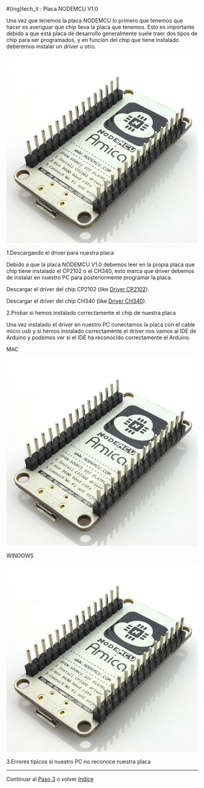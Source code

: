 #{ing}tech_it : Placa NODEMCU V1.0

Una vez que tenemos la placa NODEMCU lo primero que tenemos que hacer es averiguar que chip lleva la placa que tenemos. Esto es importante debido a que está placa de desarrollo generalmente suele traer dos tipos de chip para ser programados, y en función del chip que tiene instalado deberemos instalar un driver u otro.

![PLACA NODEMCU V1.0](./images/placa_node_mcu_v1_0.jpg)


1.Descargando el driver para nuestra placa

Debido a que la placa NODEMCU V1.0 debemos leer en la propia placa que chip tiene instalado el CP2102 o el CH340, esto marca que driver debemos de instalar en nuestro PC para posteriormente programar la placa.

Descargar el driver del chip CP2102 (like [Driver CP2102](http://www.silabs.com/products/development-tools/software/usb-to-uart-bridge-vcp-drivers)).

Descargar el driver del chip CH340 (like [Driver CH340](http://sparks.gogo.co.nz/ch340.html)).


2.Probar si hemos instalado correctamente el chip de nuestra placa

Una vez instalado el driver en nuestro PC conectamos la placa con el cable micro usb y si hemos instalado correctamente el driver nos vamos al IDE de Arduino y podemos ver si el IDE ha reconocido correctamente el Arduino.

MAC

![DRIVER DETECTADO CORRECTAMENTE](./images/placa_node_mcu_v1_0.jpg)


WINDOWS

![DRIVER DETECTADO CORRECTAMENTE](./images/placa_node_mcu_v1_0.jpg)




3.Errores tipicos si nuestro PC no reconoce nuestra placa 

---
Continuar al  [Paso 3](./ubidots.md) o volver [Indice](./index.md)









